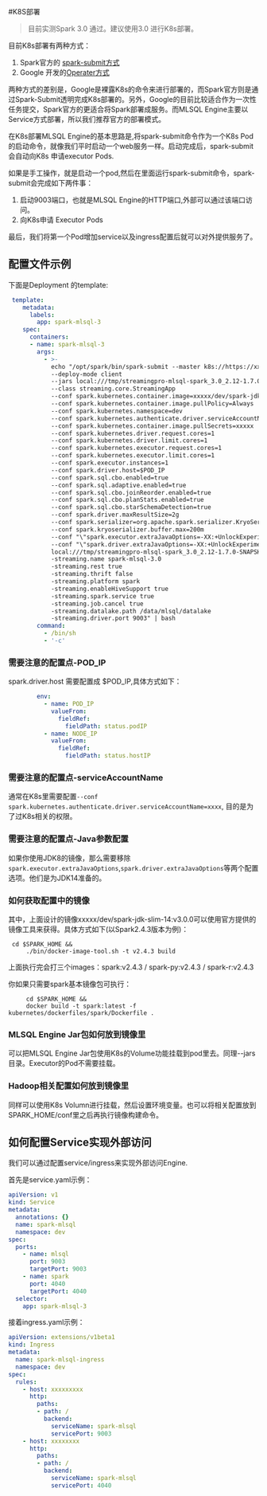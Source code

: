 #K8S部署

> 目前实测Spark 3.0 通过。建议使用3.0 进行K8s部署。

目前K8s部署有两种方式：

1. Spark官方的 [spark-submit方式](http://spark.apache.org/docs/latest/running-on-kubernetes.html)
2. Google 开发的[Operater方式](https://github.com/GoogleCloudPlatform/spark-on-k8s-operator)

两种方式的差别是，Google是裸露K8s的命令来进行部署的，而Spark官方则是通过Spark-Submit透明完成K8s部署的。另外，Google的目前比较适合作为一次性任务提交，Spark官方的更适合将Spark部署成服务。而MLSQL Engine主要以Service方式部署，所以我们推荐官方的部署模式。

在K8s部署MLSQL Engine的基本思路是,将spark-submit命令作为一个K8s Pod的启动命令，就像我们平时启动一个web服务一样。启动完成后，spark-submit会自动向K8s 申请executor Pods.

如果是手工操作，就是启动一个pod,然后在里面运行spark-submit命令，spark-submit会完成如下两件事：

1. 启动9003端口，也就是MLSQL Engine的HTTP端口,外部可以通过该端口访问。
2. 向K8s申请 Executor Pods

最后，我们将第一个Pod增加service以及ingress配置后就可以对外提供服务了。

## 配置文件示例

下面是Deployment 的template:

```yaml
 template:
    metadata:
      labels:
        app: spark-mlsql-3
    spec:
      containers:
      - name: spark-mlsql-3
        args:
          - >-
            echo "/opt/spark/bin/spark-submit --master k8s://https://xxx.xxx.xxx.xxx:xxxx 
            --deploy-mode client 
            --jars local:///tmp/streamingpro-mlsql-spark_3.0_2.12-1.7.0-SNAPSHOT.jar 
            --class streaming.core.StreamingApp 
            --conf spark.kubernetes.container.image=xxxxx/dev/spark-jdk-slim-14:v3.0.0 
            --conf spark.kubernetes.container.image.pullPolicy=Always 
            --conf spark.kubernetes.namespace=dev 
            --conf spark.kubernetes.authenticate.driver.serviceAccountName=xxxxx 
            --conf spark.kubernetes.container.image.pullSecrets=xxxxx 
            --conf spark.kubernetes.driver.request.cores=1 
            --conf spark.kubernetes.driver.limit.cores=1 
            --conf spark.kubernetes.executor.request.cores=1 
            --conf spark.kubernetes.executor.limit.cores=1 
            --conf spark.executor.instances=1 
            --conf spark.driver.host=$POD_IP 
            --conf spark.sql.cbo.enabled=true 
            --conf spark.sql.adaptive.enabled=true 
            --conf spark.sql.cbo.joinReorder.enabled=true 
            --conf spark.sql.cbo.planStats.enabled=true 
            --conf spark.sql.cbo.starSchemaDetection=true 
            --conf spark.driver.maxResultSize=2g 
            --conf spark.serializer=org.apache.spark.serializer.KryoSerializer 
            --conf spark.kryoserializer.buffer.max=200m 
            --conf "\"spark.executor.extraJavaOptions=-XX:+UnlockExperimentalVMOptions -XX:+UseZGC -XX:+UseContainerSupport  -Dio.netty.tryReflectionSetAccessible=true\""  
            --conf "\"spark.driver.extraJavaOptions=-XX:+UnlockExperimentalVMOptions -XX:+UseZGC -XX:+UseContainerSupport  -Dio.netty.tryReflectionSetAccessible=true\"" 
            local:///tmp/streamingpro-mlsql-spark_3.0_2.12-1.7.0-SNAPSHOT.jar 
            -streaming.name spark-mlsql-3.0 
            -streaming.rest true 
            -streaming.thrift false 
            -streaming.platform spark 
            -streaming.enableHiveSupport true 
            -streaming.spark.service true 
            -streaming.job.cancel true 
            -streaming.datalake.path /data/mlsql/datalake 
            -streaming.driver.port 9003" | bash
        command:
          - /bin/sh
          - '-c'
```

### 需要注意的配置点-POD_IP
spark.driver.host 需要配置成 $POD_IP,具体方式如下：

```yaml
        env:
          - name: POD_IP
            valueFrom:
              fieldRef:
                fieldPath: status.podIP
          - name: NODE_IP
            valueFrom:
              fieldRef:
                fieldPath: status.hostIP
```

### 需要注意的配置点-serviceAccountName

通常在K8s里需要配置`--conf spark.kubernetes.authenticate.driver.serviceAccountName=xxxx`, 目的是为了过K8s相关的权限。

### 需要注意的配置点-Java参数配置

如果你使用JDK8的镜像，那么需要移除`spark.executor.extraJavaOptions`,`spark.driver.extraJavaOptions`等两个配置选项。他们是为JDK14准备的。

### 如何获取配置中的镜像
其中，上面设计的镜像xxxxx/dev/spark-jdk-slim-14:v3.0.0可以使用官方提供的镜像工具来获得。具体方式如下(以Spark2.4.3版本为例)：

```shell
 cd $SPARK_HOME && 
     ./bin/docker-image-tool.sh -t v2.4.3 build
```     

上面执行完会打三个images：spark:v2.4.3 / spark-py:v2.4.3 / spark-r:v2.4.3

你如果只需要spark基本镜像包可执行：
    
```shell 
     cd $SPARK_HOME &&
     docker build -t spark:latest -f kubernetes/dockerfiles/spark/Dockerfile . 
```
### MLSQL Engine Jar包如何放到镜像里

可以把MLSQL Engine Jar包使用K8s的Volume功能挂载到pod里去。同理--jars 目录。Executor的Pod不需要挂载。

### Hadoop相关配置如何放到镜像里

同样可以使用K8s Volumn进行挂载，然后设置环境变量。也可以将相关配置放到SPARK_HOME/conf里之后再执行镜像构建命令。


## 如何配置Service实现外部访问

我们可以通过配置service/ingress来实现外部访问Engine.

首先是service.yaml示例：

```yaml
apiVersion: v1
kind: Service
metadata:
  annotations: {}
  name: spark-mlsql
  namespace: dev
spec:
  ports:
    - name: mlsql
      port: 9003
      targetPort: 9003
    - name: spark
      port: 4040
      targetPort: 4040
  selector:
    app: spark-mlsql-3 
```


接着ingress.yaml示例：

```yaml
apiVersion: extensions/v1beta1
kind: Ingress
metadata:
  name: spark-mlsql-ingress
  namespace: dev
spec:
  rules:
    - host: xxxxxxxxx
      http:
        paths:
        - path: /
          backend:
            serviceName: spark-mlsql 
            servicePort: 9003
    - host: xxxxxxxx
      http:
        paths:
        - path: /
          backend:
            serviceName: spark-mlsql
            servicePort: 4040
 
```


